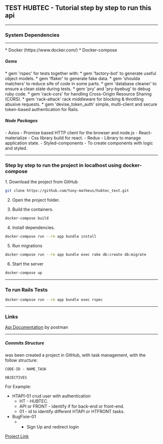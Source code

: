 <h2>TEST  HUBTEC  - Tutorial step by step to run this api</h2>
<hr/>
<h3>System Dependencies</h3>
<hr/>
* Docker (https://www.docker.com/)
* Docker-compose

<h5>Gems</h5>
* gem 'rspec' for tests together with:
  * gem 'factory-bot' to generate useful object models.
  * gem 'ffaker' to generate fake data.
  * gem 'shoulda matchers' to reduce sife of code in some parts.
  * gem 'database cleaner' to ensure a clean state during tests.
* gem 'pry' and 'pry-byebug' to debug ruby code.
* gem 'rack-cors' for handling Cross-Origin Resource Sharing (CORS).
* gem 'rack-attack' rack middleware for blocking & throttling abusive requests.
* gem 'devise_token_auth' simple, multi-client and secure token-based authentication for Rails.

<h5>Node Packages</h5>
- Axios - Promise based HTTP client for the browser and node.js
- React-materialize - Css library build for react.
- Redux - Library to manage application state.
- Styled-components - To create components with logic and styled.

<hr/>
<h3>Step by step to run the project in localhost using docker-compose</h3>
1. Download the project from GitHub

```bash
git clone https://github.com/tony-matheus/hubtec_test.git
```

2. Open the project folder.

3. Build the containers.

```bash
docker-compose build
```

4. Install dependencies.

```bash
docker-compose run --rm app bundle install
```

5. Run migrations

```bash
docker-compose run --rm app bundle exec rake db:create db:migrate
```

6. Start the server

```bash
docker-compose up
```

   

<hr/>
<h3>To run Rails Tests </h3>

```bash
docker-compose run --rm app bundle exec rspec
```

<hr/>
<h3>Links</h3>

<a href="https://documenter.getpostman.com/view/6888921/S1a1bUJc?version=latest">Api Documentation</a> by postman 

<hr/>

<h5>Commits Structure</h5>

was been created a project in GitHub, with task management, with the follow structure:

```
CODE-ID - NAME_TASK

OBJECTIVES
```

For Example:

- HTAPI-01 crud user with authentication
  - HT - HUBTEC.
  - API  or FRONT - identify if for back-end or front-end.
  - 01 - id to identify different HTAPI or HTFRONT tasks.
- BugFixie-01
  - - Sign Up and redirect login

<a href="https://github.com/tony-matheus/hubtec_test/projects/1">Project Link </a>